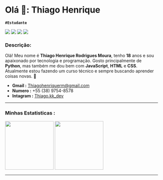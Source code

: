 # Olá 🖖: Thiago Henrique 
**`#Estudante`**

![](https://icongr.am/devicon/python-original.svg?size=35&color=currentColor)
![](https://icongr.am/devicon/javascript-original.svg?size=35&color=currentColor)
![](https://icongr.am/devicon/html5-original.svg?size=35&color=currentColor)
![](https://icongr.am/devicon/css3-original.svg?size=35&color=currentColor)

### Descrição:
Olá! Meu nome é **Thiago Henrique Rodrigues Moura**, tenho **18** anos e sou apaixonado por tecnologia e programação. Gosto principalmente de **Python**, mas também me dou bem com **JavaScript**, **HTML** e **CSS**. Atualmente estou fazendo um curso técnico e sempre buscando aprender coisas novas. 🚀


- **Gmail :** Thiagohenriquerm@gmail.com
- **Numero :**  +55 (38) 9754-8578
- **Intagram :** [Thiago.kk_dev](https://www.instagram.com/thiago.kk_dev?utm_source=ig_web_button_share_sheet&igsh=ZDNlZDc0MzIxNw==)
---
### Minhas Estatisticas :
<div>
    <td>
      <img height="160px" src="https://github-readme-stats.vercel.app/api?username=ThiagoHenriqueRm&show_icons=true&theme=tokyonight&include_all_commits=true&locale=pt-br"/>
    <td>
      <img height="160px" src="https://github-readme-stats.vercel.app/api/top-langs/?username=ThiagoHenriqueRm&layout=compact&theme=tokyonight&locale=pt-br&include_all_commits=true"/>
</div>

---
